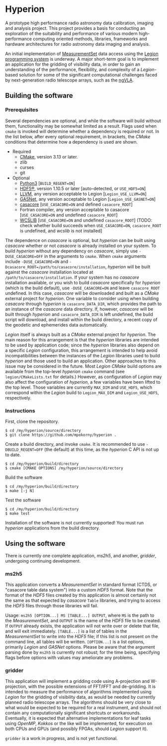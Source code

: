 # Hyperion

A prototype high performance radio astronomy data calibration, imaging and analysis project. This project provides a basis for conducting an exploration of the suitability and performance of various modern high-performance computing oriented methods, libraries, frameworks and hardware architectures for radio astronomy data imaging and analysis.

An initial implementation of [MeasurementSet](https://casa.nrao.edu/Memos/229.html) data access using the [Legion programming system](https://legion.stanford.edu/) is underway. A major short-term goal is to implement an application for the gridding of visibility data, in order to gain an understanding of the performance, flexibility, and complexity of a *Legion*-based solution for some of the significant computational challenges faced by next-generation radio telescope arrays, such as the [ngVLA](https://ngvla.nrao.edu/).

## Building the software

### Prerequisites
Several dependencies are optional, and while the software will build without them, functionality may be somewhat limited as a result. Flags used when `cmake` is invoked will determine whether a dependency is required or not. In the list below, after every optional requirement, in brackets, the *CMake* conditions that determine how a dependency is used are shown.

* Required
  * [CMake](https://cmake.org/), version 3.13 or later.
  * zlib
  * curses
  * git
* Optional
  * [Python3](https://www.python.org/) [`BUILD_REGENT=ON`]
  * [HDF5®](https://www.hdfgroup.org/solutions/hdf5/), version 1.10.5 or later [auto-detected, or `USE_HDF5=ON`]
  * [LLVM](https://llvm.org/), any version acceptable to Legion [`Legion_USE_LLVM=ON`]
  * [GASNet](https://gasnet.lbl.gov/), any version acceptable to Legion [`Legion_USE_GASNET=ON`]
  * [casacore](https://github.com/casacore/casacore) [`USE_CASACORE=ON` and defined `casacore_ROOT`]
  * Fortran compiler, any version acceptable to casacore [`USE_CASACORE=ON` and undefined `casacore_ROOT`]
  * [WCSLIB](https://www.atnf.csiro.au/people/mcalabre/WCS/) [`USE_CASACORE=ON` and undefined `casacore_ROOT`] (TODO: check whether build succeeds when `USE_CASACORE=ON`, `casacore_ROOT` is undefined, and *wcslib* is not installed]

The dependence on *casacore* is optional, but *hyperion* can be built using *casacore* whether or not *casacore* is already installed on your system. To build *hyperion* without any dependency on *casacore*, simply use `-DUSE_CASACORE=OFF` in the arguments to `cmake`. When `cmake` arguments include `-DUSE_CASACORE=ON` and `-Dcasacore_ROOT=/path/to/casacore/installation`, *hyperion* will be built against the *casacore* installation located at `/path/to/casacore/installation`. If your system has no *casacore* installation available, or you wish to build *casacore* specifically for *hyperion* (which is the build default), use `-DUSE_CASACORE=ON` and leave `casacore_ROOT` undefined. In this case, *casacore* will be downloaded and built as a *CMake* external project for *hyperion*. One variable to consider using when building *casacore* through *hyperion* is `casacore_DATA_DIR`, which provides the path to an instance of the *casacore* data directory. If, however, *casacore* will be built through *hyperion* and `casacore_DATA_DIR` is left undefined, the build script will download, and install within the build directory, a recent copy of the geodetic and ephemerides data automatically.

*Legion* itself is always built as a *CMake* external project for *hyperion*. The main reason for this arrangement is that the *hyperion* libraries are intended to be used by application code; since the *hyperion* libraries also depend on a specific *Legion* configuration, this arrangement is intended to help avoid incompatibilities between the instances of the *Legion* libraries used to build *hyperion* and those used to build an application. Other approaches to this issue may be considered in the future. Most *Legion* *CMake* build options are available from the top-level *hyperion* `cmake` command (see `legion/CMakeLists.txt` for details.) However, as configuration of *Legion* may also affect the configuration of *hyperion*, a few variables have been lifted to the top level. Those variables are currently `MAX_DIM` and `USE_HDF5`, which correspond within the *Legion* build to `Legion_MAX_DIM` and `Legion_USE_HDF5`, respectively.

### Instructions
First, clone the repository.
``` shell
$ cd /my/hyperion/source/directory
$ git clone https://github.com/mpokorny/hyperion .
```

Create a build directory, and invoke `cmake`. It is recommended to use `-DBUILD_REGENT=OFF` (the default) at this time, as the *hyperion* C API is not up to date.
``` shell
$ cd /my/hyperion/build/directory
$ cmake [CMAKE OPTIONS] /my/hyperion/source/directory
```

Build the software
``` shell
$ cd /my/hyperion/build/directory
$ make [-j N]
```

Test the software
``` shell
$ cd /my/hyperion/build/directory
$ make test
```

Installation of the software is not currently supported! You must run *hyperion* applications from the build directory.

## Using the software

There is currently one complete application, *ms2h5*, and another, *gridder*, undergoing continuing development.

### ms2h5

This application converts a *MeasurementSet* in standard format (CTDS, or "casacore table data system") into a custom *HDF5* format. Note that the format of the *HDF5* files created by this application is almost certainly not the same as that expected by *casacore* `Table` libraries, and trying to access the *HDF5* files through those libraries will fail.

Usage: `ms2h5 [OPTION...] MS [TABLE...] OUTPUT`, where `MS` is the path to the *MeasurementSet*, and `OUTPUT` is the name of the *HDF5* file to be created. If `OUTPUT` already exists, the application will not write over or delete that file, and will exit immediately. `[TABLE...]` is a list of tables in the *MeasurementSet* to write into the *HDF5* file; if this list is not present on the command line, all tables will be written. `[OPTION...]` is a list options, primarily *Legion* and *GASNet* options. Please be aware that the argument parsing done by `ms2h5` is currently not robust; for the time being, specifying flags before options with values may ameliorate any problems.

### gridder

This application will implement a gridding code using A-projection and W-projection, with the possible extensions of FFT/IFFT and de-gridding. It is intended to measure the performance of algorithms implemented using *Legion* for the gridding of visibility data, as would be needed by currently planned radio telescope arrays. The algorithms should be very close to what would be expected to be required for a real instrument, and should not contain any computationally significant shortcuts or workarounds. Eventually, it is expected that alternative implementations for leaf tasks using *OpenMP*, *Kokkos* or the like will be implemented, for execution on both CPUs and GPUs (and possibly FPGAs, should *Legion* support it).

`gridder` is a work in progress, and is not yet functional.
